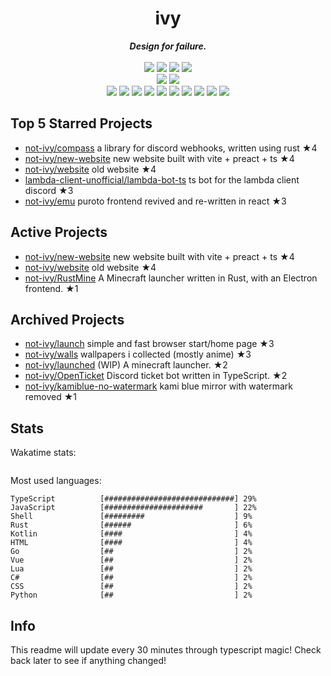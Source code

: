 <!-- deno-fmt-ignore-file -->
<h1 align="center">ivy</h1>
<div align="center">
  <b><i>Design for failure.</i></b>
  <br />
  <br />
  <img src="https://img.shields.io/badge/-Vim-%23ec91d8?logo=Vim&labelColor=4c566a" />
  <img src="https://img.shields.io/badge/-CLion-%23f69ee1?logo=CLion&labelColor=4c566a" />
  <img src="https://img.shields.io/badge/-IntellJ IDEA-%23ffbeef?logo=IntelliJIDEA&labelColor=4c566a" />
  <img src="https://img.shields.io/badge/-Visual Studio Code-%23ffd3da?logo=VisualStudioCode&labelColor=4c566a" />
  <br />
  <img src="https://img.shields.io/badge/-macOS-%23ffc9e5?logo=macOS&labelColor=4c566a" />
  <img src="https://img.shields.io/badge/-Linux-%23f4d3d5?logo=Linux&labelColor=4c566a" />
  <br />
<img src="https://img.shields.io/badge/-Rust-fec89a" />
<img src="https://img.shields.io/badge/-TypeScript-ece4db" />
<img src="https://img.shields.io/badge/-JavaScript-d8e2dc" />
<img src="https://img.shields.io/badge/-other-fec5bb" />
<img src="https://img.shields.io/badge/-Go-e8e8e4" />
<img src="https://img.shields.io/badge/-Shell-fae1dd" />
<img src="https://img.shields.io/badge/-Kotlin-fcd5ce" />
<img src="https://img.shields.io/badge/-Vue-ffe5d9" />
<img src="https://img.shields.io/badge/-HTML-f8edeb" />
<img src="https://img.shields.io/badge/-Lua-ffd7ba" />
  <br />
</div>

## Top 5 Starred Projects

- [not-ivy/compass](https://github.com/not-ivy/compass) a library for discord webhooks, written using rust ★4
- [not-ivy/new-website](https://github.com/not-ivy/new-website) new website built with vite + preact + ts ★4
- [not-ivy/website](https://github.com/not-ivy/website) old website ★4
- [lambda-client-unofficial/lambda-bot-ts](https://github.com/lambda-client-unofficial/lambda-bot-ts) ts bot for the lambda client discord ★3
- [not-ivy/emu](https://github.com/not-ivy/emu) puroto frontend revived and re-written in react ★3

## Active Projects

- [not-ivy/new-website](https://github.com/not-ivy/new-website) new website built with vite + preact + ts ★4
- [not-ivy/website](https://github.com/not-ivy/website) old website ★4
- [not-ivy/RustMine](https://github.com/not-ivy/RustMine) A Minecraft launcher written in Rust, with an Electron frontend. ★1

## Archived Projects

- [not-ivy/launch](https://github.com/not-ivy/launch) simple and fast browser start/home page ★3
- [not-ivy/walls](https://github.com/not-ivy/walls) wallpapers i collected (mostly anime) ★3
- [not-ivy/launched](https://github.com/not-ivy/launched) (WIP) A minecraft launcher. ★2
- [not-ivy/OpenTicket](https://github.com/not-ivy/OpenTicket) Discord ticket bot written in TypeScript. ★2
- [not-ivy/kamiblue-no-watermark](https://github.com/not-ivy/kamiblue-no-watermark) kami blue mirror with watermark removed ★1

## Stats

Wakatime stats:
```

```

Most used languages:
```
TypeScript          [#############################] 29%
JavaScript          [######################       ] 22%
Shell               [#########                    ] 9%
Rust                [######                       ] 6%
Kotlin              [####                         ] 4%
HTML                [####                         ] 4%
Go                  [##                           ] 2%
Vue                 [##                           ] 2%
Lua                 [##                           ] 2%
C#                  [##                           ] 2%
CSS                 [##                           ] 2%
Python              [##                           ] 2%
```

## Info

This readme will update every 30 minutes through typescript magic! Check back later to see if anything changed!
